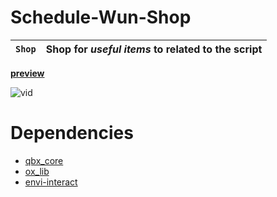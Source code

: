 # Schedule-Wun-Shop



| `Shop`   		| Shop for *useful items* to related to the script | 
| --------------------- | -------------------------------------  |


**[preview](https://streamable.com/visdrn)**

![vid](https://i.imgur.com/WwbenVU.gif)

# Dependencies
- [qbx_core](https://github.com/Qbox-project/qbx_core) 
- [ox_lib](https://github.com/overextended/ox_lib)
- [envi-interact](https://github.com/Envi-Scripts/envi-interact) 

